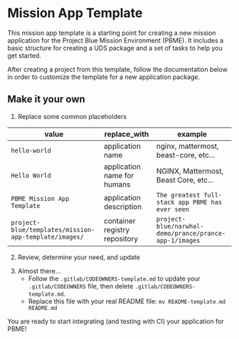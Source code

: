 # Mission App Template

This mission app template is a starting point for creating a new mission application for the Project Blue Mission Environment (PBME). It includes a basic structure for creating a UDS package and a set of tasks to help you get started.

After creating a project from this template, follow the documentation below in order to customize the template for a new application package.

## Make it your own

1. Replace some common placeholders

| value                                                 | replace_with                  | example                                                |
|-------------------------------------------------------|-------------------------------|--------------------------------------------------------|
| `hello-world`                                         | application name              | nginx, mattermost, beast-core, etc...                  |
| `Hello World`                                         | application name for humans   | NGINX, Mattermost, Beast Core, etc...                  |
| `PBME Mission App Template`                           | application description       | `The greatest full-stack app PBME has ever seen`       |
| `project-blue/templates/mission-app-template/images/` | container registry repository | `project-blue/narwhal-demo/prance/prance-app-1/images` |

2. Review, determine your need, and update

<!-- TODO: write guidance on how to customize the template for a new application package -->

3. Almost there...
   - Follow the `.gitlab/CODEOWNERS-template.md` to update your `.gitlab/CODEOWNERS` file, then delete `.gitlab/CODEOWNERS-template.md`.
   - Replace this file with your real README file: `mv README-template.md README.md`

You are ready to start integrating (and testing with CI) your application for PBME!
